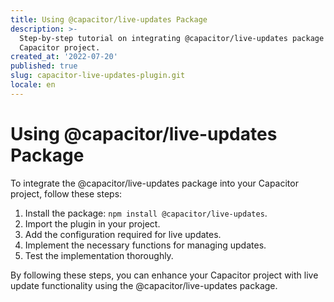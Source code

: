```yaml
---
title: Using @capacitor/live-updates Package
description: >-
  Step-by-step tutorial on integrating @capacitor/live-updates package into your
  Capacitor project.
created_at: '2022-07-20'
published: true
slug: capacitor-live-updates-plugin.git
locale: en
---
```


# Using @capacitor/live-updates Package

To integrate the @capacitor/live-updates package into your Capacitor project, follow these steps:

1. Install the package: `npm install @capacitor/live-updates`.
2. Import the plugin in your project.
3. Add the configuration required for live updates.
4. Implement the necessary functions for managing updates.
5. Test the implementation thoroughly.

By following these steps, you can enhance your Capacitor project with live update functionality using the @capacitor/live-updates package.
```
